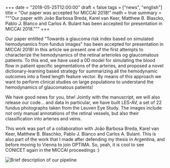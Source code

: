 +++
date = "2018-05-25T12:00:00"
draft = false
tags = ["news", "english"]
title = "Our paper was accepted for MICCAI 2018!"
math = true
summary = """Our paper with João Barbosa Breda, Karel van Keer, Matthew B. Blascko, Pablo J. Blanco and Carlos A. Bulant has been accepted for presentation in MICCAI 2018."""
+++

Our paper entitled "Towards a glaucoma risk index based on simulated hemodynamics from fundus images" has been accepted for presentation in MICCAI 2018! 
In this article we present one of the first attempts to characterize the hemodynamics of the retinal arterioles og glaucomatous patients. To this end, we have used a 0D model for simulating the blood flow in patient specific segmentations of the arteries, and proposed a novel dictionary-learning based strategy for summarizing all the hemodynamic outcomes into a fixed length feature vector. By means of this approach we want to perform clinical studies on large populations to understand the hemodynamics of glaucomatous patients!

We have good news for you, btw! Jointly with the manuscript, we will also release our code... and data In particular, we have built LES-AV, a set of 22 fundus photographs taken from the Leuven Eye Study. The images include not only manual annotations of the retinal vessels, but also their classification into arteries and veins.

This work was part of a collaboration with João Barbosa Breda, Karel van Keer, Matthew B. Blaschko, Pablo J. Blanco and Carlos A. Bulant. This is also part of the work that I made after defending my thesis in Argentina, and before moving to Vienna to join OPTIMA. So, yeah, it is cool to see CONICET again in the MICCAI proceedings :)

![Brief description of our pipeline](/img/miccai2018header.png)
